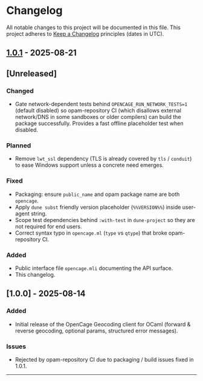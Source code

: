 # Changelog

All notable changes to this project will be documented in this file. This project adheres to [Keep a Changelog](https://keepachangelog.com/en/1.0.0/) principles (dates in UTC).

## [1.0.1] - 2025-08-21
## [Unreleased]
### Changed
- Gate network-dependent tests behind `OPENCAGE_RUN_NETWORK_TESTS=1` (default disabled) so opam-repository CI (which disallows external network/DNS in some sandboxes or older compilers) can build the package successfully. Provides a fast offline placeholder test when disabled.

### Planned
- Remove `lwt_ssl` dependency (TLS is already covered by `tls` / `conduit`) to ease Windows support unless a concrete need emerges.

### Fixed
- Packaging: ensure `public_name` and opam package name are both `opencage`.
- Apply `dune subst` friendly version placeholder (`%%VERSION%%`) inside user-agent string.
- Scope test dependencies behind `:with-test` in `dune-project` so they are not required for end users.
- Correct syntax typo in `opencage.ml` (`type` vs `qtype`) that broke opam-repository CI.

### Added
- Public interface file `opencage.mli` documenting the API surface.
- This changelog.

## [1.0.0] - 2025-08-14
### Added
- Initial release of the OpenCage Geocoding client for OCaml (forward & reverse geocoding, optional params, structured error messages).

### Issues
- Rejected by opam-repository CI due to packaging / build issues fixed in 1.0.1.

---

[1.0.1]: https://github.com/geonot/opencage-ocaml/compare/1.0.0...1.0.1
